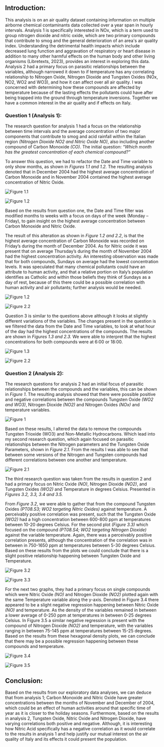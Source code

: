 ## Introduction: 
This analysis is on an air quality dataset containing information on multiple airborne chemical contaminants data collected over a year span in hourly intervals. Analysis 1 is specifically interested in NOx, which is a term used to group nitrogen dioxide and nitric oxide, which are two primary compounds that contribute to smog and the general deterioration of an area's air quality index. Understanding the detrimental health impacts which include decreased lung function and aggravation of respiratory or heart disease in addition to many other harmful effects on the human body and other living organisms (Libretexts, 2023), provides an interest in exploring this data. Analysis 2 had a primary focus on parasitic relationships between the variables, although narrowed it down to if temperature has any correlating relationship to Nitrogen Oxide, Nitrogen Dioxide and Tungsten Oxides (NOx, NO2, WO2 and WO3), and how it can affect over all air quality. I was concerned with determining how these compounds are affected by temperature because of the lasting effects the pollutants could have after being trapped into the ground through temperature inversions. Together we have a common interest in the air quality and if effects on Italy. 

### Question 1 (Analysis 1):

The research question for analysis 1 had a focus on the relationship between time intervals and the average concentration of two major components that contribute to smog and acid rainfall within the Italian region *(Nitrogen Dioxide NO2 and Nitric Oxide NO)*, also including another compound of Carbon Monoxide *(CO)*. The initial question: *“Which month has the greatest concentration of each chemical compound?”* 

To answer this question, we had to refactor the Date and Time variable to only show months, as shown in *Figures 1.1 and 1.2.* The resulting analysis denoted that in December 2004 had the highest average concentration of Carbon Monoxide and in November 2004 contained the highest average concentration of Nitric Oxide. 

![Figure 1.1](/images/Figure-1-1.png) 

![Figure 1.2](/images/Figure-1-2.png) 

Based on the results from question one, the Date and Time filter was modified months to weeks with a focus on days of the week (Monday – Friday), to gain insight on the highest average concentration between Carbon Monoxide and Nitric Oxide. 

The result of this alteration as shown in *Figure 1.2 and 2.2*, is that the highest average concentration of Carbon Monoxide was recorded on Friday’s during the month of December 2004. As for Nitric oxide it was present that on average Thursday’s during the month of November 2004 had the highest concentration activity. An interesting observation was made that for both compounds, Sundays on average had the lowest concentration levels. It was speculated that many chemical pollutants could have an attribute to human activity, and that a relative portion on Italy’s population identifies as Catholic and within those beliefs they think of Sundays as a day of rest, because of this there could be a possible correlation with human activity and air pollutants; further analysis would be needed. 

![Figure 1.2](/images/Figure-1-2.png) 

![Figure 2.2](/images/Figure-2-2.png) 

Question 3 is similar to the questions above although it looks at slightly different variations of the variables. The changes present in the question is we filtered the data from the Date and Time variables, to look at what hour of the day had the highest concentrations of the compounds. The results are shown in *Figures 1.3 and 2.3.* We were able to interpret that the highest concentrations for both compounds were at 6:00 or 18:00. 

![Figure 1.3](/images/Figure-1-3.png) 

![Figure 2.2](/images/Figure-2-3.png) 
 	 
### Question 2 (Analysis 2): 

The research questions for analysis 2 had an initial focus of parasitic relationships between the compounds and the variables, this can be shown in *Figure 1*. The resulting analysis showed that there were possible positive and negative correlations between the compounds Tungsten Oxide *(WO2 and WO3)*, Nitrogen Dioxide *(NO2)* and Nitrogen Oxides *(NOx)* and temperature variables. 

![Figure 1](/images/Figure1.1.png) 

Based on these results, I altered the data to remove the compounds Tungsten Trioxide (WO3) and Non-Metallic Hydrocarbons. Which lead into my second research question, which again focused on parasitic relationships between the Nitrogen parameters and the Tungsten Oxide Parameters, shown in *Figure 2.1.* From the results I was able to see that between some versions of the Nitrogen and Tungsten compounds had different correlations between one another and temperature. 

![Figure 2.1](/images/Figure2.1.png) 


The third research question was taken from the results in question 2 and had a primary focus on Nitric Oxide *(NO)*, Nitrogen Dioxide *(NO2)*, and Tungsten Oxides *(WO2)* and Temperature in degrees Celsius. Presented in *Figures 3.2, 3.3, 3.4 and 3.5.*

From *Figure 3.2*, we were able to gather that from the compound Tungsten Oxides *(PT08.S3; WO2 targeting Nitric Oxides)* against temperature. A perceivably positive correlation was present, such that the Tungsten Oxide *(WO2)* had a high concentration between 600-800 ppm at temperatures between 10-20 degrees Celsius. For the second plot *(Figure 3.3)* which focused on the compound *(PT08.S4; WO2 targeting Nitrogen Dioxide)* against the variable temperature. Again, there was a perceivably positive correlation presents, although the concentration of the correlation was in between in 750-1650 ppm at temperatures between 5-30 degrees Celsius. Based on these results from the plots we could conclude that there is a slight positive relationship happening between Tungsten Oxide and Temperature. 

![Figure 3.2](/images/Figure3.2.png)

![Figure 3.3](/images/Figure3.3.png)

For the next two graphs, they had a primary focus on single compounds which were Nitric Oxide *(NO)* and Nitrogen Dioxide *(NO2)* plotted again with the same Temperature variable along the y-axis. Denoted in Figure 3.4 there appeared to be a slight negative regression happening between Nitric Oxide *(NO)* and temperature. As the density of the variables remained in between a lower average of 0-250 ppm at temperatures in between 0-25 degrees Celsius. In Figure 3.5 a similar negative regression is present with the compound of Nitrogen Dioxide *(NO2)* and temperature, with the variables ranging in between 75-145 ppm at temperatures between 15-25 degrees. Based on the results from these hexagonal density plots, we can conclude that there may be a possible regression happening between these compounds and temperature. 

![Figure 3.4](/images/Figure3.4.png) 

![Figure 3.5](/images/Figure3.5.png) 

## Conclusion: 
Based on the results from our exploratory data analyses, we can deduce that from analysis 1; Carbon Monoxide and Nitric Oxide have greater concentrations between the months of November and December of 2004, which could be an effect of human activities around that specific time of year as it is closer to the holiday seasons. Furthermore, based on the results in analysis 2, Tungsten Oxide, Nitric Oxide and Nitrogen Dioxide, have varying correlations both positive and negative. Although, it is interesting how Nitric Acid specifically has a negative correlation as it would correlate to the results in analysis 1 and help justify our mutual interest on the air quality of Italy and its effects it could present the population. 





